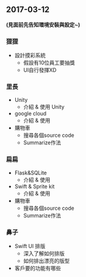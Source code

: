 ## 2017-03-12
**(見面前先告知環境安裝與設定~)**
### 狸狸
* 設計摸彩系統
  * 假設有10位員工要抽獎
  * UI自行發揮XD

### 里長
* Unity
  * 介紹 & 使用 Unity 
* google cloud
  * 介紹 & 使用
* 購物車
  * 搜尋各個source code
  * Summarize作法

### 扁扁
* Flask&SQLite
  * 介紹 & 使用
* Swift & Sprite kit
  * 介紹 & 使用
* 購物車
  * 搜尋各個source code
  * Summarize作法

### 鼻子
* Swift UI 排版
  * 深入了解如何排版
  * 如何排出漂亮的版型
* 客戶要的功能有哪些
